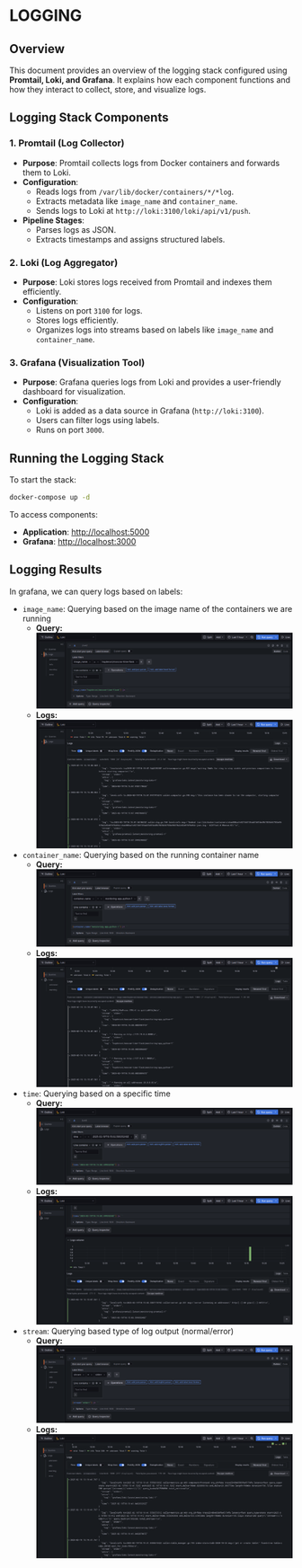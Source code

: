 # LOGGING

## Overview
This document provides an overview of the logging stack configured using **Promtail, Loki, and Grafana**. It explains how each component functions and how they interact to collect, store, and visualize logs.

## Logging Stack Components

### 1. **Promtail (Log Collector)**
- **Purpose**: Promtail collects logs from Docker containers and forwards them to Loki.
- **Configuration**:
  - Reads logs from `/var/lib/docker/containers/*/*log`.
  - Extracts metadata like `image_name` and `container_name`.
  - Sends logs to Loki at `http://loki:3100/loki/api/v1/push`.
- **Pipeline Stages**:
  - Parses logs as JSON.
  - Extracts timestamps and assigns structured labels.

### 2. **Loki (Log Aggregator)**
- **Purpose**: Loki stores logs received from Promtail and indexes them efficiently.
- **Configuration**:
  - Listens on port `3100` for logs.
  - Stores logs efficiently.
  - Organizes logs into streams based on labels like `image_name` and `container_name`.

### 3. **Grafana (Visualization Tool)**
- **Purpose**: Grafana queries logs from Loki and provides a user-friendly dashboard for visualization.
- **Configuration**:
  - Loki is added as a data source in Grafana (`http://loki:3100`).
  - Users can filter logs using labels.
  - Runs on port `3000`.


## Running the Logging Stack
To start the stack:
```bash
docker-compose up -d
```

To access components:
- **Application**: [http://localhost:5000](http://localhost:5000)
- **Grafana**: [http://localhost:3000](http://localhost:3000)

## Logging Results
In grafana, we can query logs based on labels:
- `image_name`: Querying based on the image name of the containers we are running
    - **Query:**
    ![image_name_query](images/loki/image_name_q.png)
    - **Logs:**
    ![image_name_logs](images/loki/image_name_l.png)
- `container_name`: Querying based on the running container name
    - **Query:**
    ![container_name_query](images/loki/container_name_q.png)
    - **Logs:**
    ![container_name_logs](images/loki/container_name_l.png)
- `time`: Querying based on a specific time
    - **Query:**
    ![time_query](images/loki/time_q.png)
    - **Logs:**
    ![time_logs](images/loki/time_l.png)
- `stream`: Querying based type of log output (normal/error)
    - **Query:**
    ![stream_query](images/loki/stream_q.png)
    - **Logs:**
    ![stream_logs](images/loki/stream_l.png)